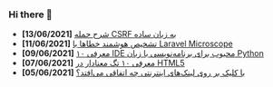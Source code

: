 ### Hi there 👋

<!-- posts -->
* **[13/06/2021]** [شرح حمله CSRF به زبان ساده](https://liara.ir/blog/%d8%b4%d8%b1%d8%ad-%d8%ad%d9%85%d9%84%d9%87-csrf-%d8%a8%d9%87-%d8%b2%d8%a8%d8%a7%d9%86-%d8%b3%d8%a7%d8%af%d9%87/ "شرح حمله CSRF به زبان ساده")
* **[11/06/2021]** [تشخیص هوشمند خطاها با Laravel Microscope](https://liara.ir/blog/%d8%aa%d8%b4%d8%ae%db%8c%d8%b5-%d9%87%d9%88%d8%b4%d9%85%d9%86%d8%af-%d8%ae%d8%b7%d8%a7%d9%87%d8%a7-%d8%a8%d8%a7-laravel-microscope/ "تشخیص هوشمند خطاها با Laravel Microscope")
* **[09/06/2021]** [معرفی ۱۰ IDE محبوب برای برنامه‌نویسی با زبان Python](https://liara.ir/blog/%d9%85%d8%b9%d8%b1%d9%81%db%8c-%db%b1%db%b0-ide-%d9%85%d8%ad%d8%a8%d9%88%d8%a8-%d8%a8%d8%b1%d8%a7%db%8c-%d8%a8%d8%b1%d9%86%d8%a7%d9%85%d9%87%e2%80%8c%d9%86%d9%88%db%8c%d8%b3%db%8c-%d8%a8%d8%a7-%d8%b2/ "معرفی ۱۰ IDE محبوب برای برنامه‌نویسی با زبان Python")
* **[07/06/2021]** [معرفی ۱۰ تگ معنادار در HTML5](https://liara.ir/blog/%d9%85%d8%b9%d8%b1%d9%81%db%8c-%db%b1%db%b0-%d8%aa%da%af-%d9%85%d8%b9%d9%86%d8%a7%d8%af%d8%a7%d8%b1-%d8%af%d8%b1-html5/ "معرفی ۱۰ تگ معنادار در HTML5")
* **[05/06/2021]** [با کلیک بر روی لینک‌های اینترنتی چه اتفاقی می‌افتد؟](https://liara.ir/blog/%d8%a8%d8%a7-%da%a9%d9%84%db%8c%da%a9-%d8%a8%d8%b1-%d8%b1%d9%88%db%8c-%d9%84%db%8c%d9%86%da%a9%e2%80%8c%d9%87%d8%a7%db%8c-%d8%a7%db%8c%d9%86%d8%aa%d8%b1%d9%86%d8%aa%db%8c-%da%86%d9%87-%d8%a7%d8%aa/ "با کلیک بر روی لینک‌های اینترنتی چه اتفاقی می‌افتد؟")<!-- /posts -->
